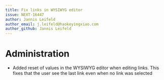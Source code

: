 ```yaml
---
title: Fix links in WYSIWYG editor
issue: NEXT-16447
author: Jannis Leifeld
author_email: j.leifeld@haokeyingxiao.com 
author_github: Jannis Leifeld
---
```

# Administration
* Added reset of values in the WYSIWYG editor when editing links. This fixes that the user see the last link even when no link was selected
